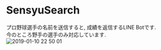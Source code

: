 # SensyuSearch
プロ野球選手の名前を送信すると, 成績を返信するLINE Botです.  
今のところ野手の選手のみ対応しています.  
![2019-01-10 22 50 01](https://user-images.githubusercontent.com/31591102/50972543-43b11800-152a-11e9-8999-2378da886390.jpg)
